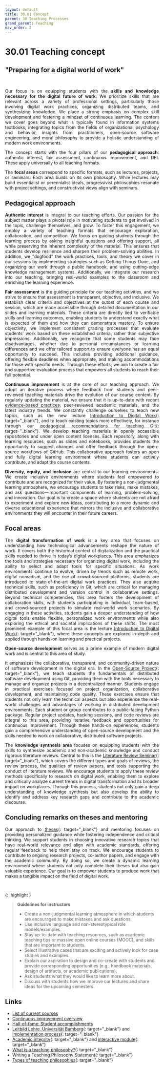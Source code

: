 ```yaml
---
layout: default
title: 30.01 Concept
parent: 30 Teaching Processes
grand_parent: Teaching
nav_order: 2
---
```


<style>
  p {
    text-align: justify;
  }
</style>

# 30.01 Teaching concept

## "Preparing for a digital world of work"

<br>

Our focus is on equipping students with the **skills and knowledge necessary for the digital future of work**.
We prioritize skills that are relevant across a variety of professional settings, particularly those involving digital work practices, organizing distributed teams, and synthesizing knowledge.
We place a strong emphasis on complex skill development and fostering a mindset of continuous learning.
The content we cover goes beyond what is typically found in information systems textbooks, integrating topics from the fields of organizational psychology and behavior, insights from practitioners, open-source software engineering, and moral philosophy to provide a holistic understanding of modern work environments.

The concept starts with the four pillars of our **pedagogical approach**: authentic interest, fair assessment, continuous improvement, and DEI.
These apply universally to all teaching formats.

The **focal areas** correspond to specific formats, such as lectures, projects, or seminars.
Each area builds on its own philosophy.
While lectures may build essentialist or perennialist ideals, progressivist philosophies resonate with project settings, and constructivist views align with seminars.

<!--
We aim to make a **real-world impact** with our students' work. Our teaching approach is centered around giving students the opportunity to create and publish products, papers, or other outcomes that have tangible relevance.
We empower students to contribute to real-world, publicly accessible projects, such as Python packages.
This hands-on experience not only enhances their technical skills but also instills a sense of accomplishment and relevance.
These projects provide students with concrete examples of their work that they can showcase on their CVs, demonstrating their practical contributions and teamwork skills to potential employers.
-->

## Pedagogical approach

**Authentic interest** is integral to our teaching efforts.
Our passion for the subject matter plays a pivotal role in motivating students to get involved in the topic, challenge themselves, and grow.
To foster this engagement, we employ a variety of teaching formats that encourage exploration, collaboration, and competition.
We focus on guiding students through the learning process by asking insightful questions and offering support, all while preserving the inherent complexity of the material.
This ensures that students develop resilience and sharpen their problem-solving abilities.
In addition, we "dogfood" the  work practices, tools, and theory we cover in our sessions by implementing strategies such as Getting-Things-Done, and organizing our work through a public handbook, and using cutting-edge knowledge management systems.
Additionally, we integrate our research into our teaching, bringing real-world examples to the classroom and enriching the learning experience.
<!-- see humanist teaching philosophies, https://www.indeed.com/career-advice/career-development/teaching-philosophies -->

**Fair assessment** is the guiding principle for our teaching activities, and we strive to ensure that assessment is transparent, objective, and inclusive.
We establish clear criteria and objectives at the outset of each course and session, which are made accessible through detailed documentation in our slides and learning materials.
These criteria are directly tied to verifiable skills and learning outcomes, enabling students to understand exactly what is expected of them and how they can demonstrate mastery.
To ensure objectivity, we implement consistent grading processes that evaluate students' work based on these established criteria, rather than subjective impressions.
Additionally, we recognize that some students may face disadvantages, whether due to personal circumstances or learning differences and we offer tailored support to ensure everyone has an equal opportunity to succeed.
This includes providing additional guidance, offering flexible deadlines when appropriate, and making accommodations for those with specific needs.
Through these efforts, we aim to create a fair and supportive evaluation process that empowers all students to reach their full potential.

**Continuous improvement** is at the core of our teaching approach.
We adopt an iterative process where feedback from students and peer-reviewed teaching materials drive the evolution of our course content.
By regularly updating the material, we ensure that it is up-to-date with recent [evidence-based practices](30.07.pedagogy.html#evidence-based-practice), peer-reviewed academic materials, and the latest industry trends.
We constantly challenge ourselves to teach new topics, such as the new lecture [Introduction to Digital Work](https://digital-work-lab.github.io/digital-work-lecture/){: target="_blank"}, and to teach existing topics more effectively, for instance through our [pedagogical recommendations for teaching Git](https://digital-work-lab.github.io/rethink-git-teaching/){: target="_blank"}.
We develop teaching materials in openly accessible repositories and under open content licenses.
Each repository, along with learning resources, such as slides and notebooks, provides students the opportunity to suggest changes and offer feedback through the open-source workflows of GitHub.
This collaborative approach fosters an open and fully digital learning environment where students can actively contribute, and adapt the course contents.

**Diversity, equity, and inclusion** are central to our learning environments.
We create inclusive environments where students feel empowered to contribute and are recognized for their value.
By fostering a non-judgmental learning atmosphere, we encourage students to take risks, make mistakes, and ask questions—important components of learning, problem-solving, and innovation.
Our goal is to create a space where students are not afraid to experiment and explore new ideas, contributing to a more dynamic and diverse educational experience that mirrors the inclusive and collaborative environments they will encounter in their future careers.

## Focal areas

The **digital transformation of work** is a key area that focuses on understanding how technological advancements reshape the nature of work.
It covers both the historical context of digitalization and the practical skills needed to thrive in today’s digital workplaces.
This area emphasizes the tools and strategies necessary for organizing digital work, including the ability to select and adapt tools for specific situations.
As work environments continue to evolve, driven by trends such as remote work, digital nomadism, and the rise of crowd-sourced platforms, students are introduced to state-of-the-art digital work practices.
They also acquire technical skills, such as proficiency in Git, which are critical for managing distributed development and version control in collaborative settings.
Beyond technical competencies, this area fosters the development of collaboration skills, with students participating in individual, team-based, and crowd-sourced projects to simulate real-world work scenarios.
By engaging in these activities, students gain a deeper understanding of how digital tools enable flexible, personalized work environments while also exploring the ethical and societal implications of these shifts.
The most prominent example of this focal area is the lecture [Introduction to Digital Work](https://digital-work-lab.github.io/digital-work-lecture/){: target="_blank"}, where these concepts are explored in-depth and applied through hands-on learning and practical projects.

**Open-source development** serves as a prime example of modern digital work and is central to this area of study.
<!-- , as noted by Baiyere, Schneider and Klein (2023), -->
It emphasizes the collaborative, transparent, and community-driven nature of software development in the digital era.
In the [Open-Source Project](https://digital-work-lab.github.io/open-source-project/){: target="_blank"}, we teach students the fundamentals of distributed software development using Git, providing them with the tools necessary to manage and organize projects in a decentralized manner.
Students engage in practical exercises focused on project organization, collaborative development, and maintaining code quality.
These exercises ensure that students not only learn the technical aspects but also experience the real-world challenges and advantages of working in distributed development environments.
Each student or group contributes to a public-facing Python package.
Regular project updates, hacking sessions, and code reviews are integral to this area, providing iterative feedback and opportunities for continuous improvement.
Through these hands-on experiences, students gain a comprehensive understanding of open-source development and the skills needed to work on collaborative, distributed software projects.

The **knowledge synthesis area** focuses on equipping students with the skills to synthesize academic and non-academic knowledge and conduct rigorous literature reviews.
Central to this is the [Literature Review Seminar](https://digital-work-lab.github.io/literature-review-seminar/){: target="_blank"}, which covers the different types and goals of reviews, the review process, the qualities of review papers, and tools supporting the conduct of literature reviews.
We encourage students to apply these review methods specifically to research on digital work, enabling them to explore and critically analyze current trends in digital transformation and its broader impact on workplaces.
Through this process, students not only gain a deep understanding of knowledge synthesis but also develop the ability to identify and address key research gaps and contribute to the academic discourse.

## Concluding remarks on theses and mentoring

Our approach to [theses](https://digital-work-lab.github.io/theses/){: target="_blank"} and mentoring focuses on providing personalized guidance while fostering independence and critical thinking.
We support students in choosing innovative research topics that have real-world relevance and align with academic standards, offering regular feedback to help them stay on track.
We encourage students to contribute to ongoing research projects, co-author papers, and engage with the academic community.
By doing so, we create a dynamic learning environment where students not only complete their theses but also gain valuable experience.
Our goal is to empower students to produce work that makes a tangible impact on the field of digital work.

<br>

{: .highlight }
> **Guidelines for instructors**
>
> - Create a non-judgmental learning atmosphere in which students are encouraged to make mistakes and ask questions.
> - Use inclusive language and non-stereotypical role models/examples.
> - Stay up-to-date with teaching resources, such as academic teaching tips or massive open online courses (MOOC), and skills that are important to students.
> - Select illustrative cases that are exciting and actively look for case studies and examples.
> - Explain our aspiration to design and co-create with students and provide corresponding opportunities (e.g., handbook materials, design of artifacts, or academic publications).
> - Ask students what they would like to learn more about.
> - Discuss with students how we improve our lectures and share ideas for the upcoming semesters.

## Links

- [List of current courses](30.02.courses.html)
- [Continuous improvement overview](30.22.improvements.html)
- [Hall-of-fame: Student accomplishments](30.41.hall_of_fame.html)
- [Leitbild Lehre, Universität Bamberg](https://www.uni-bamberg.de/lehre/verstaendnis-von-lehre/leitbild/){: target="_blank"} and [implementation process](https://www.uni-bamberg.de/zhd/projekte-prozessbegleitung/leitbild-lehre-implementierungsprozess/){: target="_blank"}
- [Academic integrity](https://uwaterloo.ca/library/research-supports/academic-integrity/undergraduate-academic-integrity-module){: target="_blank"} and [interactive module](https://contensis.uwaterloo.ca/sites/open/courses/UG-AIM/table-of-contents.aspx){: target="_blank"}
- [What is a teaching philosophy?](https://pce.sandiego.edu/teaching-philosophy-examples/){: target="_blank"}
- [Writing a Teaching Philosophy Statement](https://teaching.uwo.ca/awardsdossiers/teachingphilosophy.html){: target="_blank"}
- [Types of teaching philosophies](https://www.indeed.com/career-advice/career-development/teaching-philosophies){: target="_blank"}

<!--
Es geht hierbei nicht nur darum, Lerninhalte passiv zu erlernen, sondern vielmehr darum, diese auch kritisch zu hinterfragen und sich mit Kommilitonen auszutauschen. Das Lehrkonzept der Juniorprofessur greift dabei auf, dass ein analytisches, kritisches und vorrausschauendes Agieren und Denken, Studierenden dabei helfen kann, im späteren Unternehmensumfeld effektiver handeln zu können. Die Lehrveranstaltungen der Juniorprofessur sind daher so gestaltet, dass Studierende aktiv eingebunden werden und durch Übungen, Gruppenarbeiten und der Lösung von Problemfällen dazu befähigt werden, sich komplexen Diskussionen zu stellen.
-->
